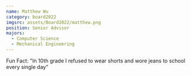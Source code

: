 ```yaml
---
name: Matthew Wu
category: board2022
imgsrc: assets/Board2022/matthew.png
position: Senior Advisor
majors:
  - Computer Science
  - Mechanical Engineering
---
```

Fun Fact: "In 10th grade I refused to wear shorts and wore jeans to school every single day"
